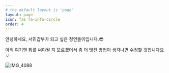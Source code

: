 ```yaml
---
# the default layout is 'page'
layout: page
icon: fas fa-info-circle
order: 4
---
```




안녕하세요, 서민갑부가 되고 싶은 정연돌이입니다.😎

아직 여기엔 뭐를 써야될 지 모르겠어서 좀 더 멋진 방법이 생각나면 수정할 것입니다요~!

![IMG_4088](https://github.com/yeondori/yeondori.github.io/assets/93027942/15143533-175d-4a2a-8dbb-a3fff064e945)


